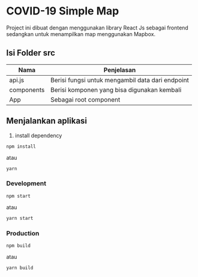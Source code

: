 # COVID-19 Simple Map
Project ini dibuat dengan menggunakan library React Js sebagai frontend sedangkan untuk menampilkan map menggunakan Mapbox.

## Isi Folder src
|Nama|Penjelasan|
|---|---|
|api.js|Berisi fungsi untuk mengambil data dari endpoint|
|components|Berisi komponen yang bisa digunakan kembali|
|App|Sebagai root component|

## Menjalankan aplikasi

1. install dependency
```
npm install 
```
atau 
```
yarn
```
### Development

```
npm start 
```
atau 
```
yarn start
```

### Production

```
npm build 
```
atau 
```
yarn build
```
